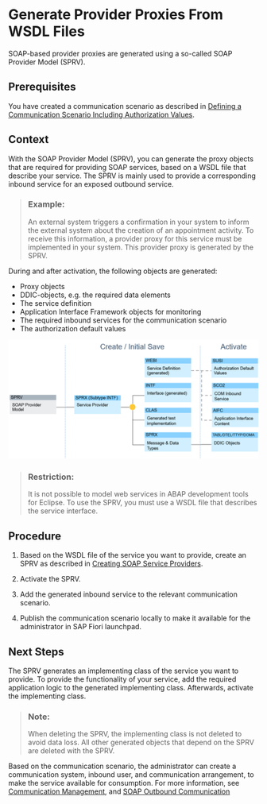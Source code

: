 <!-- loio98433757d0f44d6e8d38ead303a9d787 -->

# Generate Provider Proxies From WSDL Files

SOAP-based provider proxies are generated using a so-called SOAP Provider Model \(SPRV\).



<a name="loio98433757d0f44d6e8d38ead303a9d787__prereq_ygc_pwg_hzb"/>

## Prerequisites

You have created a communication scenario as described in [Defining a Communication Scenario Including Authorization Values](defining-a-communication-scenario-including-authorization-values-bba0fd2.md).



## Context

With the SOAP Provider Model \(SPRV\), you can generate the proxy objects that are required for providing SOAP services, based on a WSDL file that describe your service. The SPRV is mainly used to provide a corresponding inbound service for an exposed outbound service.

> ### Example:  
> An external system triggers a confirmation in your system to inform the external system about the creation of an appointment activity. To receive this information, a provider proxy for this service must be implemented in your system. This provider proxy is generated by the SPRV.

During and after activation, the following objects are generated:

-   Proxy objects
-   DDIC-objects, e.g. the required data elements
-   The service definition
-   Application Interface Framework objects for monitoring
-   The required inbound services for the communication scenario
-   The authorization default values

![Generation of objects during the activation of a SOAP provider model](images/Generation_of_objects_during_the_activation_of_a_SOAP_provider_model_8d86036.png)

> ### Restriction:  
> It is not possible to model web services in ABAP development tools for Eclipse. To use the SPRV, you must use a WSDL file that describes the service interface.



## Procedure

1.  Based on the WSDL file of the service you want to provide, create an SPRV as described in [Creating SOAP Service Providers](https://help.sap.com/docs/abap-cloud/abap-development-tools-user-guide/creating-soap-service-providers?version=sap_btp).

2.  Activate the SPRV.

3.  Add the generated inbound service to the relevant communication scenario.

4.  Publish the communication scenario locally to make it available for the administrator in SAP Fiori launchpad.




<a name="loio98433757d0f44d6e8d38ead303a9d787__postreq_pgx_2xg_hzb"/>

## Next Steps

The SPRV generates an implementing class of the service you want to provide. To provide the functionality of your service, add the required application logic to the generated implementing class. Afterwards, activate the implementing class.

> ### Note:  
> When deleting the SPRV, the implementing class is not deleted to avoid data loss. All other generated objects that depend on the SPRV are deleted with the SPRV.

Based on the communication scenario, the administrator can create a communication system, inbound user, and communication arrangement, to make the service available for consumption. For more information, see [Communication Management](communication-management-5b8ff39.md#loio5b8ff39ddb6741a29ddfcf587939e8f4), and [SOAP Outbound Communication](soap-outbound-communication-ff6e400.md) 

